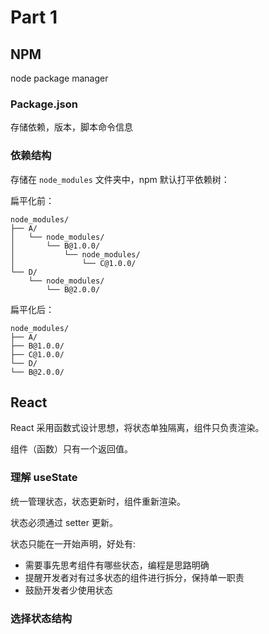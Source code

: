 # Part 1

## NPM

node package manager

### Package.json

存储依赖，版本，脚本命令信息

### 依赖结构

存储在 `node_modules` 文件夹中，npm 默认打平依赖树：

扁平化前：

```
node_modules/
├── A/
│   └── node_modules/
│       └── B@1.0.0/
│           └── node_modules/
│               └── C@1.0.0/
└── D/
    └── node_modules/
        └── B@2.0.0/
```

扁平化后：

```
node_modules/
├── A/
├── B@1.0.0/
├── C@1.0.0/
└── D/
└── B@2.0.0/
```

## React

React 采用函数式设计思想，将状态单独隔离，组件只负责渲染。

组件（函数）只有一个返回值。

### 理解 useState

统一管理状态，状态更新时，组件重新渲染。

状态必须通过 setter 更新。

状态只能在一开始声明，好处有:

- 需要事先思考组件有哪些状态，编程是思路明确
- 提醒开发者对有过多状态的组件进行拆分，保持单一职责
- 鼓励开发者少使用状态

### 选择状态结构
